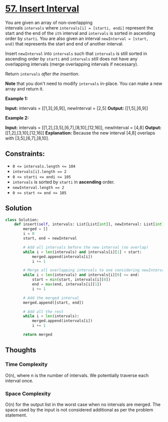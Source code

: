 # [57. Insert Interval](https://leetcode.com/problems/insert-interval/)

You are given an array of non-overlapping intervals `intervals` where `intervals[i] = [starti, endi]` represent the start and the end of the `ith` interval and `intervals` is sorted in ascending order by `starti`. You are also given an interval `newInterval = [start, end]` that represents the start and end of another interval.

Insert `newInterval` into `intervals` such that `intervals` is still sorted in ascending order by `starti` and `intervals` still does not have any overlapping intervals (merge overlapping intervals if necessary).

Return `intervals` *after the insertion*.

**Note** that you don't need to modify `intervals` in-place. You can make a new array and return it.

**Example 1:**

**Input:** intervals = [[1,3],[6,9]], newInterval = [2,5]
**Output:** [[1,5],[6,9]]

**Example 2:**

**Input:** intervals = [[1,2],[3,5],[6,7],[8,10],[12,16]], newInterval = [4,8]
**Output:** [[1,2],[3,10],[12,16]]
**Explanation:** Because the new interval [4,8] overlaps with [3,5],[6,7],[8,10].

## **Constraints:**

- `0 <= intervals.length <= 104`
- `intervals[i].length == 2`
- `0 <= starti <= endi <= 105`
- `intervals` is sorted by `starti` in **ascending** order.
- `newInterval.length == 2`
- `0 <= start <= end <= 105`

## Solution

```python
class Solution:
    def insert(self, intervals: List[List[int]], newInterval: List[int]) -> List[List[int]]:
        merged = []
        i = 0
        start, end = newInterval

        # Add all intervals before the new interval (no overlap)
        while i < len(intervals) and intervals[i][1] < start:
            merged.append(intervals[i])
            i += 1

        # Merge all overlapping intervals to one considering newInterval
        while i < len(intervals) and intervals[i][0] <= end:
            start = min(start, intervals[i][0])
            end = max(end, intervals[i][1])
            i += 1

        # Add the merged interval
        merged.append([start, end])

        # Add all the rest
        while i < len(intervals):
            merged.append(intervals[i])
            i += 1

        return merged

```

## Thoughts

### Time Complexity

O(n), where n is the number of intervals. We potentially traverse each interval once.

### Space Complexity

O(n) for the output list in the worst case when no intervals are merged. The space used by the input is not considered additional as per the problem statement.
